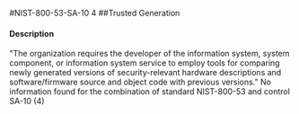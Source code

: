 #NIST-800-53-SA-10 4
##Trusted Generation
#### Description
"The organization requires the developer of the information system, system component, or information system service to employ tools for comparing newly generated versions of security-relevant hardware descriptions and software/firmware source and object code with previous versions."
No information found for the combination of standard NIST-800-53 and control SA-10 (4)
